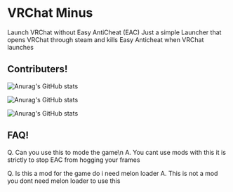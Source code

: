 # VRChat Minus
Launch VRChat without Easy AntiCheat (EAC)
Just a simple Launcher that opens VRChat through steam and kills Easy Anticheat when VRChat launches

## Contributers!

![Anurag's GitHub stats](https://github-readme-stats.vercel.app/api?username=koyoinu&show_icons=true&theme=aura)


![Anurag's GitHub stats](https://github-readme-stats.vercel.app/api?username=AvyThyFloof&show_icons=true&theme=gotham)


![Anurag's GitHub stats](https://github-readme-stats.vercel.app/api?username=LudoDash&show_icons=true&theme=panda)

## FAQ!
Q. Can you use this to mode the game\n
A. You cant use mods with this it is strictly to stop EAC from hogging your frames

Q. Is this a mod for the game do i need melon loader
A. This is not a mod you dont need melon loader to use this
